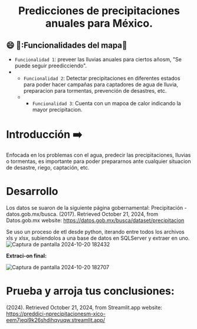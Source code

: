 <h1 align="center">Predicciones de precipitaciones anuales para México.</h1>

## 😄 🚰:Funcionalidades del mapa🔨  
- `Funcionalidad 1`: preveer las lluvias anuales para ciertos añosm, "Se puede seguir preedicciendo".  
- - `Funcionalidad 2`: Detectar precipitaciones en diferentes estados para poder hacer campañas para captadores de agua de lluvia, preparacion para tormentas, prevención de desastres, etc. 
  - - `Funcionalidad 3`: Cuenta con un mapoa de calor indicando la mayor precipitacion. 
# Introducción ➡️

Enfocada en los problemas con el agua, predecir las precipitaciones, lluvias o tormentas, es importante para poder prepararnos ante cualquier situacion de desastre, riego, captación, etc. 


# Desarrollo 

Los datos se suaron de la siguiente página gobernamental: Precipitación - datos.gob.mx/busca. (2017). Retrieved October 21, 2024, from Datos.gob.mx website: https://datos.gob.mx/busca/dataset/precipitacion

Se uso un proceso de etl desde python, iterando entre todos los archivos xls y xlsx, subiendolos a una base de datos en SQLServer y extraer en uno. 
![Captura de pantalla 2024-10-20 182432](https://github.com/user-attachments/assets/b94bc189-7ba4-4a90-bf89-aa4877c2558f)


**Extraci-on final:**



![Captura de pantalla 2024-10-20 182707](https://github.com/user-attachments/assets/5eff45cd-d399-4a56-b1c0-5c19b873e908)


# Prueba y arroja tus conclusiones: 


(2024). Retrieved October 21, 2024, from Streamlit.app website: https://preddici-nprecipitacionesm-xico-eem7jeqi9k26shdihqyuqw.streamlit.app/

‌
